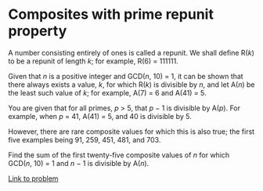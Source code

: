 # Composites with prime repunit property


<p>A number consisting entirely of ones is called a repunit. We shall define R(<i>k</i>) to be a repunit of length <i>k</i>; for example, R(6) = 111111.</p>
<p>Given that <i>n</i> is a positive integer and GCD(<i>n</i>, 10) = 1, it can be shown that there always exists a value, <i>k</i>, for which R(<i>k</i>) is divisible by <i>n</i>, and let A(<i>n</i>) be the least such value of <i>k</i>; for example, A(7) = 6 and A(41) = 5.</p>
<p>You are given that for all primes, <i>p</i> &gt; 5, that <i>p</i> − 1 is divisible by A(<i>p</i>). For example, when <i>p</i> = 41, A(41) = 5, and 40 is divisible by 5.</p>
<p>However, there are rare composite values for which this is also true; the first five examples being 91, 259, 451, 481, and 703.</p>
<p>Find the sum of the first twenty-five composite values of <i>n</i> for which<br />GCD(<i>n</i>, 10) = 1 and <i>n</i> − 1 is divisible by A(<i>n</i>).</p>


[Link to problem](https://projecteuler.net/problem=130)
